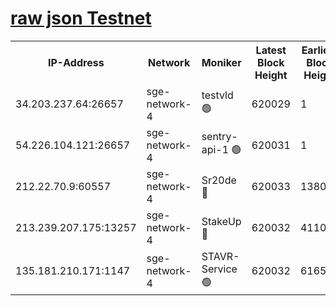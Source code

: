 
[raw json Testnet](https://rpc-check.sget.stavr.tech/sget/rpc-sget-result.json)
=


<table><tr><th>IP-Address</th><th>Network</th><th>Moniker</th><th>Latest Block Height</th><th>Earliest Block Height</th><th>Catching Up</th><th>Tx Index</th><th>Voting Power</th><th>Scan Time</th></tr><tr><td>34.203.237.64:26657</td><td>sge-network-4</td><td>testvld 🟢</td><td>620029</td><td>1</td><td>False</td><td>on</td><td>0</td><td>2023-12-13T04:37:22.687976648UTC</td></tr><tr><td>54.226.104.121:26657</td><td>sge-network-4</td><td>sentry-api-1 🟢</td><td>620031</td><td>1</td><td>False</td><td>on</td><td>0</td><td>2023-12-13T04:37:35.678864765UTC</td></tr><tr><td>212.22.70.9:60557</td><td>sge-network-4</td><td>Sr20de 🔴</td><td>620033</td><td>138001</td><td>False</td><td>on</td><td>99</td><td>2023-12-13T04:37:51.182965986UTC</td></tr><tr><td>213.239.207.175:13257</td><td>sge-network-4</td><td>StakeUp 🔴</td><td>620032</td><td>411001</td><td>False</td><td>off</td><td>100</td><td>2023-12-13T04:37:44.131355111UTC</td></tr><tr><td>135.181.210.171:1147</td><td>sge-network-4</td><td>STAVR-Service 🟢</td><td>620032</td><td>616501</td><td>False</td><td>on</td><td>0</td><td>2023-12-13T04:37:44.529478257UTC</td></tr></table>
